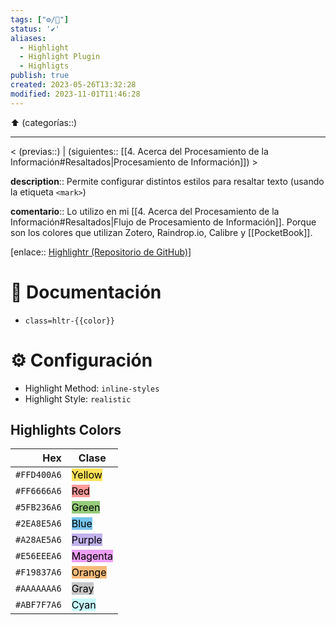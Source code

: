 ```yaml
---
tags: ["⚙️/🔌"]
status: '✔️'
aliases:
  - Highlight
  - Highlight Plugin
  - Highligts
publish: true
created: 2023-05-26T13:32:28
modified: 2023-11-01T11:46:28
---
```


⬆️ (categorías::)

---

< (previas::) | (siguientes:: [[4. Acerca del Procesamiento de la Información#Resaltados|Procesamiento de Información]]) >

**description**:: Permite configurar distintos estilos para resaltar texto (usando la etiqueta `<mark>`)

**comentario**:: Lo utilizo en mi [[4. Acerca del Procesamiento de la Información#Resaltados|Flujo de Procesamiento de Información]]. Porque son los colores que utilizan Zotero, Raindrop.io, Calibre y [[PocketBook]].

[enlace:: [Highlightr (Repositorio de GitHub)](https://github.com/chetachiezikeuzor/Highlightr-Plugin)]

# 📃 Documentación

- `class=hltr-{{color}}`

# ⚙️ Configuración

- Highlight Method: `inline-styles`
- Highlight Style: `realistic`

## Highlights Colors

|         Hex | Clase                                               |
| -----------:| --------------------------------------------------- |
| `#FFD400A6` | <mark style="background: #FFD400A6;">Yellow</mark>  |
| `#FF6666A6` | <mark style="background: #FF6666A6;">Red</mark>     |
| `#5FB236A6` | <mark style="background: #5FB236A6;">Green</mark>   |
| `#2EA8E5A6` | <mark style="background: #2EA8E5A6;">Blue</mark>    |
| `#A28AE5A6` | <mark style="background: #A28AE5A6;">Purple</mark>  |
| `#E56EEEA6` | <mark style="background: #E56EEEA6;">Magenta</mark> |
| `#F19837A6` | <mark style="background: #F19837A6;">Orange</mark>  |
| `#AAAAAAA6` | <mark style="background: #AAAAAAA6;">Gray</mark>    |
| `#ABF7F7A6` | <mark style="background: #ABF7F7A6;">Cyan</mark>    |
